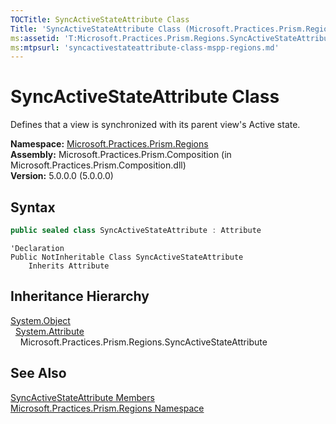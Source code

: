 ```yaml
---
TOCTitle: SyncActiveStateAttribute Class
Title: 'SyncActiveStateAttribute Class (Microsoft.Practices.Prism.Regions)'
ms:assetid: 'T:Microsoft.Practices.Prism.Regions.SyncActiveStateAttribute'
ms:mtpsurl: 'syncactivestateattribute-class-mspp-regions.md'
---
```


# SyncActiveStateAttribute Class

Defines that a view is synchronized with its parent view's Active state.

**Namespace:** [Microsoft.Practices.Prism.Regions](/patterns-practices/reference/mspp-regions-namespace)  
**Assembly:** Microsoft.Practices.Prism.Composition (in Microsoft.Practices.Prism.Composition.dll)  
**Version:** 5.0.0.0 (5.0.0.0)  

## Syntax

```C#  
public sealed class SyncActiveStateAttribute : Attribute
```

```VB  
'Declaration
Public NotInheritable Class SyncActiveStateAttribute
	Inherits Attribute
```

## Inheritance Hierarchy

[System.Object](http://msdn.microsoft.com/en-us/library/e5kfa45b)  
  [System.Attribute](http://msdn.microsoft.com/en-us/library/e8kc3626)  
    Microsoft.Practices.Prism.Regions.SyncActiveStateAttribute

## See Also

[SyncActiveStateAttribute Members](/patterns-practices/reference/syncactivestateattribute-members-mspp-regions)  
[Microsoft.Practices.Prism.Regions Namespace](/patterns-practices/reference/mspp-regions-namespace)  